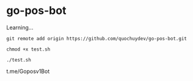 # go-pos-bot

Learning...

```
git remote add origin https://github.com/quochuydev/go-pos-bot.git
```

```
chmod +x test.sh

./test.sh
```

t.me/Goposv1Bot
